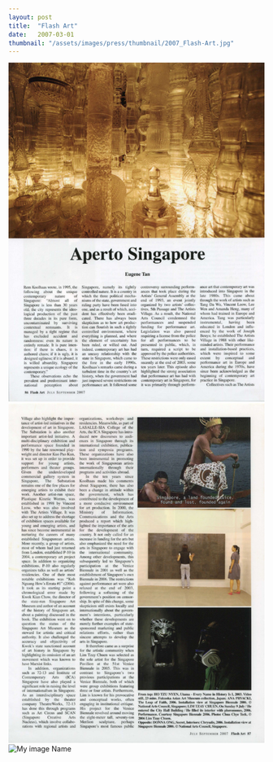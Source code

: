 ```yaml
---
layout: post
title:  "Flash Art"
date:   2007-03-01
thumbnail: "/assets/images/press/thumbnail/2007_Flash-Art.jpg"
---
```


![My image Name](/assets/images/press/2007_Flash-Art-1.jpg)
![My image Name](/assets/images/press/2007_Flash-Art-2.jpg)
![My image Name](/assets/images/press/007_Flash-Art-3.jpg)